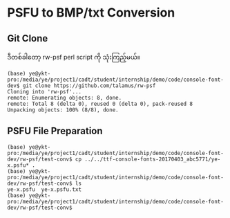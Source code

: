 # PSFU to BMP/txt Conversion

## Git Clone

ဒီတစ်ခါတော့ rw-psf perl script ကို သုံးကြည့်မယ်။  

```
(base) ye@ykt-pro:/media/ye/project1/cadt/student/internship/demo/code/console-font-dev$ git clone https://github.com/talamus/rw-psf
Cloning into 'rw-psf'...
remote: Enumerating objects: 8, done.
remote: Total 8 (delta 0), reused 0 (delta 0), pack-reused 8
Unpacking objects: 100% (8/8), done.
```

## PSFU File Preparation

```
(base) ye@ykt-pro:/media/ye/project1/cadt/student/internship/demo/code/console-font-dev/rw-psf/test-conv$ cp ../../ttf-console-fonts-20170403_abc5771/ye-x.psfu* .
(base) ye@ykt-pro:/media/ye/project1/cadt/student/internship/demo/code/console-font-dev/rw-psf/test-conv$ ls
ye-x.psfu  ye-x.psfu.txt
(base) ye@ykt-pro:/media/ye/project1/cadt/student/internship/demo/code/console-font-dev/rw-psf/test-conv$ 
```

```

```

```

```

```

```

```

```

```

```

```

```

```

```

```

```

```

```

```

```

```

```

```

```

```

```

```

```

```

```

```

```

```

```

```

```

```

```

```

```

```

```

```

```

```

```

```

```

```

```

```

```

```

```

```

```

```

```

```

```

```

```

```

```

```

```

```

```

```

```

```

```

```

```

```

```

```

```

```

```

```

```

```

```

```

```

```

```

```

```

```

```

```

```

```

```

```

```

```

```
